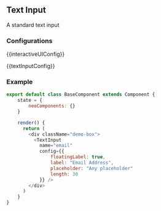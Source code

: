 ## Text Input

A standard text input

### Configurations

{{interactiveUIConfig}}

{{textInputConfig}}

### Example

```javascript
export default class BaseComponent extends Component {
    state = {
        neoComponents: {}
    }

    render() {
      return (
        <div className="demo-box">
          <TextInput
            name="email"
            config={{
                floatingLabel: true,
                label: "Email Address",
                placeholder: "Any placeholder"
                length: 30
            }} />
        </div>
      )
    }
}
```

